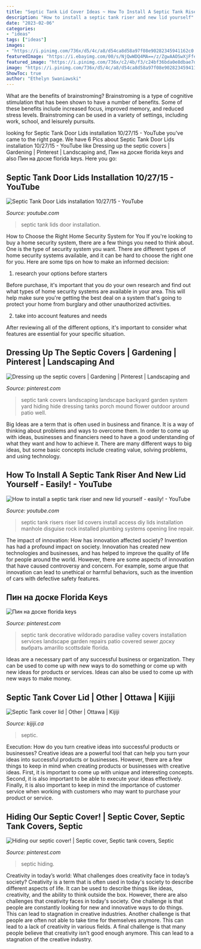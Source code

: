 ```yaml
---
title: "Septic Tank Lid Cover Ideas ~ How To Install A Septic Tank Riser And New Lid Yourself"
description: "How to install a septic tank riser and new lid yourself"
date: "2023-02-06"
categories:
- "ideas"
tags: ["ideas"]
images:
- "https://i.pinimg.com/736x/d5/4c/a8/d54ca8d58a97f08e90282345941162c0.jpg"
featuredImage: "https://i.ebayimg.com/00/s/NjQwWDQ4MA==/z/ZgwAAOSwXjFfeNAn/$_20.JPG"
featured_image: "https://i.pinimg.com/736x/c2/4b/f3/c24bf36bda0e8dbae7dbc9f6558c163b.jpg"
image: "https://i.pinimg.com/736x/d5/4c/a8/d54ca8d58a97f08e90282345941162c0.jpg"
ShowToc: true
author: "Ethelyn Swaniawski"
---
```



What are the benefits of brainstroming?
Brainstroming is a type of cognitive stimulation that has been shown to have a number of benefits. Some of these benefits include increased focus, improved memory, and reduced stress levels. Brainstroming can be used in a variety of settings, including work, school, and leisurely pursuits.

	

		
looking for Septic Tank Door Lids installation 10/27/15 - YouTube you've came to the right page. We have 6 Pics about Septic Tank Door Lids installation 10/27/15 - YouTube like Dressing up the septic covers | Gardening | Pinterest | Landscaping and, Пин на доске florida keys and also Пин на доске florida keys. Here you go:
		
    
## Septic Tank Door Lids Installation 10/27/15 - YouTube

<img loading=lazy src="https://i.ytimg.com/vi/eOIs7ezYGjc/maxresdefault.jpg" onerror="this.onerror=null;this.src='https://tse1.mm.bing.net/th?id=OIP.xqhKZ9kAAtk5h5QxaNbh0gHaEK&amp;pid=15.1';" alt="Septic Tank Door Lids installation 10/27/15 - YouTube">

_Source: youtube.com_

>septic tank lids door installation. 

	

How to Choose the Right Home Security System for You
If you're looking to buy a home security system, there are a few things you need to think about. One is the type of security system you want. There are different types of home security systems available, and it can be hard to choose the right one for you. Here are some tips on how to make an informed decision: 
1. research your options before starters

Before purchase, it's important that you do your own research and find out what types of home security systems are available in your area. This will help make sure you're getting the best deal on a system that's going to protect your home from burglary and other unauthorized activities. 

2. take into account features and needs

After reviewing all of the different options, it's important to consider what features are essential for your specific situation.

    
## Dressing Up The Septic Covers | Gardening | Pinterest | Landscaping And

<img loading=lazy src="https://s-media-cache-ak0.pinimg.com/736x/74/10/54/74105482da4b013af467004a1f38a88a--septic-tank-cover-ideas-septic-tank-covers.jpg" onerror="this.onerror=null;this.src='https://tse4.mm.bing.net/th?id=OIP.mUnj1oX_qIb3dKaUtqkfEwHaJ3&amp;pid=15.1';" alt="Dressing up the septic covers | Gardening | Pinterest | Landscaping and">

_Source: pinterest.com_

>septic tank covers landscaping landscape backyard garden system yard hiding hide dressing tanks porch mound flower outdoor around patio well. 

	

Big Ideas are a term that is often used in business and finance. It is a way of thinking about problems and ways to overcome them. In order to come up with ideas, businesses and financiers need to have a good understanding of what they want and how to achieve it. There are many different ways to big ideas, but some basic concepts include creating value, solving problems, and using technology.

    
## How To Install A Septic Tank Riser And New Lid Yourself - Easily! - YouTube

<img loading=lazy src="https://i.ytimg.com/vi/9s84bVDWWyY/maxresdefault.jpg" onerror="this.onerror=null;this.src='https://tse2.mm.bing.net/th?id=OIP.iMn7Hv2jue6QhVEYc-AacAHaEK&amp;pid=15.1';" alt="How to install a septic tank riser and new lid yourself - easily! - YouTube">

_Source: youtube.com_

>septic tank risers riser lid covers install access diy lids installation manhole disguise rock installed plumbing systems opening line repair. 

	

The impact of innovation: How has innovation affected society?
Invention has had a profound impact on society. Innovation has created new technologies and businesses, and has helped to improve the quality of life for people around the world. However, there are some aspects of innovation that have caused controversy and concern. For example, some argue that innovation can lead to unethical or harmful behaviors, such as the invention of cars with defective safety features.

    
## Пин на доске Florida Keys

<img loading=lazy src="https://i.pinimg.com/736x/d5/4c/a8/d54ca8d58a97f08e90282345941162c0.jpg" onerror="this.onerror=null;this.src='https://tse3.mm.bing.net/th?id=OIP.54kdrkzeQ5yUhZsh2N-aUwHaEq&amp;pid=15.1';" alt="Пин на доске florida keys">

_Source: pinterest.com_

>septic tank decorative wildorado paradise valley covers installation services landscape garden repairs patio covered sewer доску выбрать amarillo scottsdale florida. 

	

Ideas are a necessary part of any successful business or organization. They can be used to come up with new ways to do something or come up with new ideas for products or services. Ideas can also be used to come up with new ways to make money.

    
## Septic Tank Cover Lid | Other | Ottawa | Kijiji

<img loading=lazy src="https://i.ebayimg.com/00/s/NjQwWDQ4MA==/z/ZgwAAOSwXjFfeNAn/$_20.JPG" onerror="this.onerror=null;this.src='https://tse4.mm.bing.net/th?id=OIP.PorVnymCJkOgucQBeUwYgQAAAA&amp;pid=15.1';" alt="Septic Tank cover lid | Other | Ottawa | Kijiji">

_Source: kijiji.ca_

>septic. 

	

Execution: How do you turn creative ideas into successful products or businesses?
Creative ideas are a powerful tool that can help you turn your ideas into successful products or businesses. However, there are a few things to keep in mind when creating products or businesses with creative ideas. First, it is important to come up with unique and interesting concepts. Second, it is also important to be able to execute your ideas effectively. Finally, it is also important to keep in mind the importance of customer service when working with customers who may want to purchase your product or service.

    
## Hiding Our Septic Cover! | Septic Cover, Septic Tank Covers, Septic

<img loading=lazy src="https://i.pinimg.com/736x/c2/4b/f3/c24bf36bda0e8dbae7dbc9f6558c163b.jpg" onerror="this.onerror=null;this.src='https://tse4.mm.bing.net/th?id=OIP.z4N86lHXUxtF1W5k9Hw7ZgHaFj&amp;pid=15.1';" alt="Hiding our septic cover! | Septic cover, Septic tank covers, Septic">

_Source: pinterest.com_

>septic hiding. 

	

Creativity in today’s world: What challenges does creativity face in today’s society?
Creativity is a term that is often used in today's society to describe different aspects of life. It can be used to describe things like ideas, creativity, and the ability to think outside the box. However, there are also challenges that creativity faces in today's society. One challenge is that people are constantly looking for new and innovative ways to do things. This can lead to stagnation in creative industries. Another challenge is that people are often not able to take time for themselves anymore. This can lead to a lack of creativity in various fields. A final challenge is that many people believe that creativity isn't good enough anymore. This can lead to a stagnation of the creative industry.

